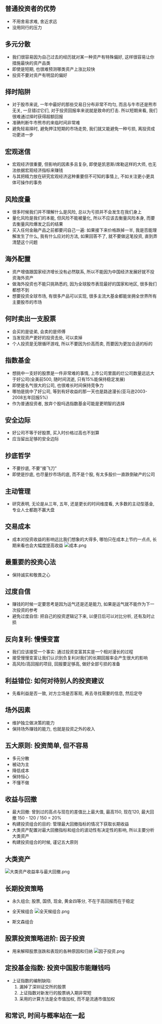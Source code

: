 ## 普通投资者的优势
- 不用舍易求难, 舍近求远
- 没用同行的压力

## 多元分散
- 我们很容易因为自己过去的经历就对某一种资产有特殊偏好, 这样很容易让你措施最快的资产品类
- 即使是短期, 也很难预测哪类资产上涨比较快
-  投资不要对资产有明显的偏好

## 择时陷阱
- 对于股市来说, 一年中最好的那些交易日分布非常不均匀, 而且与牛市还是熊市无关, 一旦错过它们, 对于投资回报率来说就是致命的打击. 所以短期来看, 我们很难通过择时获得超额回报
- 准确判断牛市熊市的来临时间非常难
- 避免轻易择时, 避免押注短期的市场走势, 我们就又能避免一种亏损, 离投资成功更进一步

## 宏观迷信
- 宏观经济很重要, 但影响的因素多且复杂, 即使是凯恩斯/席勒这样的大师, 也无法依据宏观经济指标来赚钱
- 与其把精力放在研究宏观经济这种重要但不可知的事情上, 不如关注更小更具体可操作的事务

## 风险度量
- 很多时候我们并不理解什么是风险, 总以为亏损并不会发生在我们身上
- 量化风险是我们的本能, 但风险不能被量化, 所以不应该去衡量风险本身, 而要去衡量风险爆发之后的结果
- 买入任何金融产品之前都要问自己一遍: 如果接下来价格跌掉一半, 我是否能理解发生了什么, 我有什么应对的方法, 如果回答不了, 就不要做这笔投资, 直到弄清楚这个问题

## 海外配置
- 资产增值跟国家经济增长没有必然联系, 所以不能因为中国经济发展好就不投资海外资产
- 做海外投资也不能只挑熟悉的, 因为全球股市表现最好的国家和地区, 很多我们都想不到
- 想要投资全球市场, 有很多产品可以实现, 很多主流大基金都能坐拥全世界所有主要股市的市场

## 何时卖出一支股票
- 会买的是徒弟, 会卖的是师傅
- 当发现资产更好的投资去处, 可以卖掉
- 个人投资是无限循环游戏, 所以不要因为价高而卖, 而要因为更加合适的标的

## 指数基金
- 想挑中一支好的股票是一件非常难的事情, 上市公司里面的烂公司数量远远大于好公司(全美前500, 随时间流逝, 只有15%能保持稳定发展)
- 即使是名气很大的公司, 也很难长时间保持竞争力
- 哪怕是挑中了好公司, 等到有好收益的那一天也是路途漫长(亚马逊2003-2008五年回报5%)
- 作为普通投资者, 放弃个股吗选指数基金可能是更明智的选择


## 安全边际
- 好公司不等于好股票, 买入时价格过高也不划算
- 应当留出足够的安全边际

## 抄底哲学
- 不要抄底, 不要"接飞刀"
- 即使是抄底, 也尽量抄市场的底, 而不是个股, 有太多股价一直跌倒破产的公司

## 主动管理
- 研究表明, 无论是从三年, 五年, 还是更长的时间维度看, 大多数的主动型基金, 专业人士都跑不赢大盘

## 交易成本
- 成本对投资收益的影响远比我们想象的大得多, 哪怕只在成本上节约一点点, 长期来看也会大幅度提高收益
![成本.png](../../../AYiXi/source/images/%E5%BE%97%E5%88%B0/%E4%B8%AA%E4%BA%BA%E6%8A%95%E8%B5%841.jpg)

## 最重要的投资心法
- 保持诚实和敬畏之心

## 过度自信
- 赚钱的时候一定要思考是因为运气还是还是能力, 如果是运气就不能作为下一次投资的参考
- 避免过度自信: 把自己的投资逻辑记下来, 以便日后可以对比分析, 还有及时止损

## 反向复利: 慢慢变富
- 我们应该接受一个事实: 通过投资变富其实是一个相对漫长的过程
- 接受慢慢变富让我们认识到负复利对我们的长期回报率会产生很大的影响
- 高风险/高回报的项目, 回报要足够高, 做好全部亏损的准备

## 利益错位: 如何对待别人的投资建议
- 先看利益是否一致, 对方立场是否客观, 再去寻找需要的信息, 然后定夺

## 场外因素
- 维护独立做决策的能力
- 保持场外赚钱的能力, 也就是投资之外的收入

## 五大原则: 投资简单, 但不容易
- 多元分散
- 被动为主
- 降低成本
- 保持恒心
- 不懂不做

## 收益与回撤
- 最大回撤: 曾到过的高点与现在的差值比上最大值, 最高150, 现在120, 最大回撤 150 - 120 / 150 = 20%
- 构建投资组合的目的: 管理最大回撤指标的情况下获取长期收益
- 大类资产配置对最大回撤指标和组合的波动性有决定性的影响, 所以主要分析大类资产
- 构建投资组合的时候, 谨记五大原则

## 大类资产
![大类资产收益率与最大回撤.png](../../../AYiXi/source/images/%E5%BE%97%E5%88%B0/%E4%B8%AA%E4%BA%BA%E6%8A%95%E8%B5%842.jpg)

## 长期投资策略
- 永久组合; 股票, 国债, 现金, 黄金四等分, 不在于高回报而在于稳定
- 全天候组合
![全天候组合.png](../../../AYiXi/source/images/%E5%BE%97%E5%88%B0/%E4%B8%AA%E4%BA%BA%E6%8A%95%E8%B5%843.jpg)

- 斯文森组合

## 股票投资策略进阶: 因子投资
- 用来解释股票涨跌和表现的各种原因和归纳
![因子投资.png](../../../AYiXi/source/images/%E5%BE%97%E5%88%B0/%E4%B8%AA%E4%BA%BA%E6%8A%95%E8%B5%844.jpg)

##  定投基金指数: 投资中国股市能赚钱吗  
- 上证指数的编制缺陷:
  1. 漏掉了深圳证交所的股票
  2. 上证指数对新发行的股票纳入期非常短
  3. 采用的计算方法是全市值加权, 而不是流通市值加权

## 和常识, 时间与概率站在一起